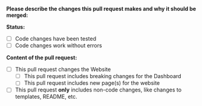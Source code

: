 **Please describe the changes this pull request makes and why it should be merged:**


**Status:**
- [ ] Code changes have been tested
- [ ] Code changes work without errors

**Content of the pull request:**  
- [ ] This pull request changes the Website
  - [ ] This pull request includes breaking changes for the Dashboard
  - [ ] This pull request includes new page(s) for the website
- [ ] This pull request **only** includes non-code changes, like changes to templates, README, etc.

